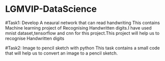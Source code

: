# LGMVIP-DataScience
#Task1: Develop A neaural network that can read handwriting
This contains Machine learning project of Recognising Handwritten digits.I have used mnist dataset,tensorflow and cnn for this project.This project will help us to recognise Handwritten digits

#Task2: Image to pencil sketch with python
This task contains a small code that will help us to convert an image to a pencil sketch.
